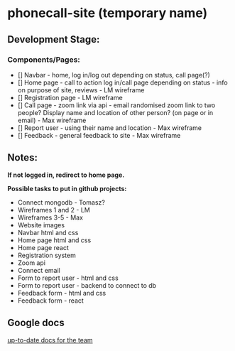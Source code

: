 # phonecall-site (temporary name)

## Development Stage:

### Components/Pages:

- [] Navbar - home, log in/log out depending on status, call page(?) <br>
- [] Home page - call to action log in/call page depending on status - info on purpose of site, reviews - LM wireframe <br>
- [] Registration page - LM wireframe <br>
- [] Call page - zoom link via api - email randomised zoom link to two people? Display name and location of other person? (on page or in email) - Max wireframe <br>
- [] Report user - using their name and location - Max wireframe <br>
- [] Feedback - general feedback to site - Max wireframe <br>

## Notes:

**If not logged in, redirect to home page.**

**Possible tasks to put in github projects:**

- Connect mongodb - Tomasz?
- Wireframes 1 and 2 - LM
- Wireframes 3-5 - Max
- Website images
- Navbar html and css
- Home page html and css
- Home page react
- Registration system
- Zoom api
- Connect email
- Form to report user - html and css
- Form to report user - backend to connect to db
- Feedback form - html and css
- Feedback form - react

## Google docs

[up-to-date docs for the team](https://docs.google.com/document/d/1181fbmrvRpGzMngEoJc9XEuPhTc7G6yH_UxpRkAQH4k/edit?usp=sharing)
